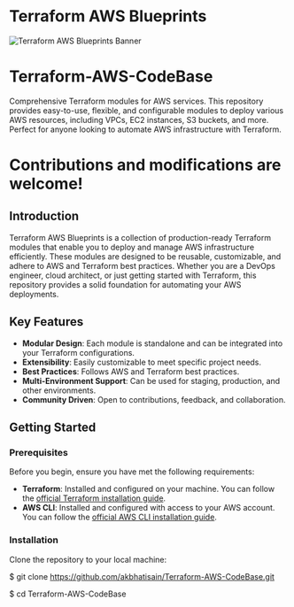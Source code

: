 # Terraform AWS Blueprints
![Terraform AWS Blueprints Banner](https://miro.medium.com/v2/resize:fit:1400/format:webp/0*O57cF_ZEQsQIFM7Y.jpg)

# Terraform-AWS-CodeBase
Comprehensive Terraform modules for AWS services. This repository provides easy-to-use, flexible, and configurable modules to deploy various AWS resources, including VPCs, EC2 instances, S3 buckets, and more. Perfect for anyone looking to automate AWS infrastructure with Terraform. 

# Contributions and modifications are welcome!



## Introduction

Terraform AWS Blueprints is a collection of production-ready Terraform modules that enable you to deploy and manage AWS infrastructure efficiently. These modules are designed to be reusable, customizable, and adhere to AWS and Terraform best practices. Whether you are a DevOps engineer, cloud architect, or just getting started with Terraform, this repository provides a solid foundation for automating your AWS deployments.

## Key Features

- **Modular Design**: Each module is standalone and can be integrated into your Terraform configurations.
- **Extensibility**: Easily customizable to meet specific project needs.
- **Best Practices**: Follows AWS and Terraform best practices.
- **Multi-Environment Support**: Can be used for staging, production, and other environments.
- **Community Driven**: Open to contributions, feedback, and collaboration.

## Getting Started

### Prerequisites

Before you begin, ensure you have met the following requirements:
- **Terraform**: Installed and configured on your machine. You can follow the [official Terraform installation guide](https://learn.hashicorp.com/terraform/getting-started/install).
- **AWS CLI**: Installed and configured with access to your AWS account. You can follow the [official AWS CLI installation guide](https://docs.aws.amazon.com/cli/latest/userguide/install-cliv2.html).

### Installation

Clone the repository to your local machine:

$ git clone https://github.com/akbhatisain/Terraform-AWS-CodeBase.git

$ cd Terraform-AWS-CodeBase
